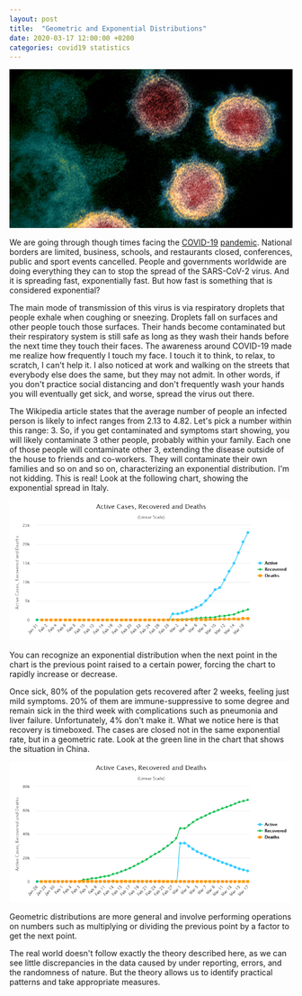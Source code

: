 ```yaml
---
layout: post
title:  "Geometric and Exponential Distributions"
date: 2020-03-17 12:00:00 +0200
categories: covid19 statistics
---
```


![Corona Virus](/images/posts/corona-virus.jpg)

We are going through though times facing the [COVID-19] [pandemic]. National borders are limited, business, schools, and restaurants closed, conferences, public and sport events cancelled. People and governments worldwide are doing everything they can to stop the spread of the SARS-CoV-2 virus. And it is spreading fast, exponentially fast. But how fast is something that is considered exponential?

<!-- more -->

The main mode of transmission of this virus is via respiratory droplets that people exhale when coughing or sneezing. Droplets fall on surfaces and other people touch those surfaces. Their hands become contaminated but their respiratory system is still safe as long as they wash their hands before the next time they touch their faces. The awareness around COVID-19 made me realize how frequently I touch my face. I touch it to think, to relax, to scratch, I can't help it. I also noticed at work and walking on the streets that everybody else does the same, but they may not admit. In other words, if you don't practice social distancing and don't frequently wash your hands you will eventually get sick, and worse, spread the virus out there.

The Wikipedia article states that the average number of people an infected person is likely to infect ranges from 2.13 to 4.82. Let's pick a number within this range: 3. So, if you get contaminated and symptoms start showing, you will likely contaminate 3 other people, probably within your family. Each one of those people will contaminate other 3, extending the disease outside of the house to friends and co-workers. They will contaminate their own families and so on and so on, characterizing an exponential distribution. I'm not kidding. This is real! Look at the following chart, showing the exponential spread in Italy.

![Exponential Increase](/images/posts/exponential-increase.png)

You can recognize an exponential distribution when the next point in the chart is the previous point raised to a certain power, forcing the chart to rapidly increase or decrease.

Once sick, 80% of the population gets recovered after 2 weeks, feeling just mild symptoms. 20% of them are immune-suppressive to some degree and remain sick in the third week with complications such as pneumonia and liver failure. Unfortunately, 4% don't make it. What we notice here is that recovery is timeboxed. The cases are closed not in the same exponential rate, but in a geometric rate. Look at the green line in the chart that shows the situation in China.

![Geometric Increase](/images/posts/geometric-increase.png)

Geometric distributions are more general and involve performing operations on numbers such as multiplying or dividing the previous point by a factor to get the next point.

The real world doesn't follow exactly the theory described here, as we can see little discrepancies in the data caused by under reporting, errors, and the randomness of nature. But the theory allows us to identify practical patterns and take appropriate measures.

[COVID-19]: https://en.wikipedia.org/wiki/Coronavirus_disease_2019
[pandemic]: https://en.wikipedia.org/wiki/2019%E2%80%9320_coronavirus_pandemic
